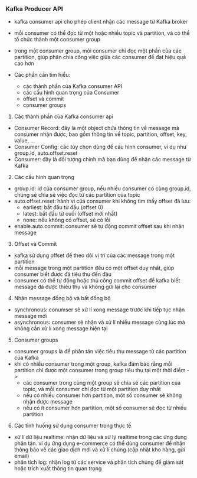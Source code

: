 ### Kafka Producer API
- kafka consumer api cho phép client nhận các message từ Kafka broker
- mỗi consumer có thể đọc từ một hoặc nhiều topic và partition, và có thể tổ chức thành một consumer group
- trong một consumer group, mõi consumer chỉ đọc một phần của các partition, giúp phân chia công việc giữa các consumer để đạt hiệu quả cao hơn

- Các phần cần tìm hiểu:
  - các thành phần của Kafka consumer API
  - các cấu hình quan trọng của Consumer
  - offset và commit
  - consumer groups

1. Các thành phần của Kafka consumer api
- Consumer Record: đây là một object chứa thông tin về message mà consumer nhận được, bao gồm thông tin về topic, partition, offset, key, value, ...
- Consumer Config: các tùy chọn dùng để cấu hình consumer, ví dụ như group.id, auto.offset.reset
- Consumer: đây là đối tượng chính mà bạn dùng để nhận các message từ Kafka

2. Các cấu hình quan trọng
- group.id: id của consumer group, nếu nhiều consumer có cùng group.id, chúng sẽ chia sẽ việc đọc từ các partition của topic
- auto.offset.reset: hành vi của consumer khi không tìm thấy offset đã lưu:
  - earliest: bắt đầu từ đầu (offset 0)
  - latest: bắt đầu từ cuối (offset mới nhất)
  - none: nếu không có offset, sẽ có lỗi
- enable.auto.commit: consumer sẽ tự động commit offset sau khi nhận message

3. Offset và Commit
- kafka sử dụng offset để theo dõi vị trí của các message trong một partition
- mỗi message trong một partition đều có một offset duy nhất, giúp consumer biết được đã tiêu thụ đến đâu
- consumer có thể tự động hoặc thủ công commit offset để kafka biết message đã được thiêu thụ và không gửi lại cho consumer

4. Nhận message đồng bộ và bất đồng bộ
- synchronous: conumser sẽ xử lí xong message trước khi tiếp tục nhận message mới
- asynchronous: consumer sẽ nhận và xử lí nhiều message cùng lúc mà không cần xử lí xong message hiện tại

5. Consumer groups
- consumer groups là để phân tán việc tiêu thụ message từ các partition của Kafka
- khi có nhiều consumer trong một group, kafka đảm bảo rằng mỗi partition chỉ được một consumer trong group tiêu thụ tại một thời điểm
  ->
    - các consumer trong cùng một group sẽ chia sẻ các partition của topic, và mỗi consumer chỉ đọc từ một partition duy nhất
    - nếu có nhiều consumer hơn partition, một số consumer sẽ không nhận được message
    - nếu có ít consumer hơn partition, một số consumer sẽ đọc từ nhiều partition

6. Các tình huống sử dụng consumer trong thực tế
- xử lí dữ liệu realtime: nhận dữ liệu và xử lý realtime trong các ứng dụng phân tán. ví dụ ứng dụng e-commerce có thể dùng consumer để nhận thông báo về các giao dịch mới và xử lí chúng (cập nhật kho hàng, gửi email)
- phân tích log: nhận log từ các service và phân tích chúng để giám sát hoặc trích xuất thông tin quan trọng
